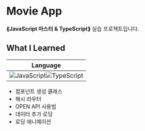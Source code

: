 # Movie App

__⟪JavaScript 마스터 & TypeScript⟫__ 실습 프로젝트입니다.

## What I Learned
|Language|
|:---:|
|![JavaScript](https://img.shields.io/badge/JavaScript-323330?style=for-the-badge&logo=javascript&logoColor=F7DF1E)![TypeScript](https://img.shields.io/badge/typescript-%23007ACC.svg?style=for-the-badge&logo=typescript&logoColor=white)|
 - 컴포넌트 생성 클래스
 - 해시 라우터 
 - OPEN API 사용법
 - 데이터 추가 로딩
 - 로딩 애니메이션 
